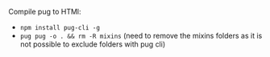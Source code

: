 Compile pug to HTMl:
- `npm install pug-cli -g`
- `pug pug -o . && rm -R mixins` (need to remove the mixins folders as it is not possible to exclude folders with pug cli)